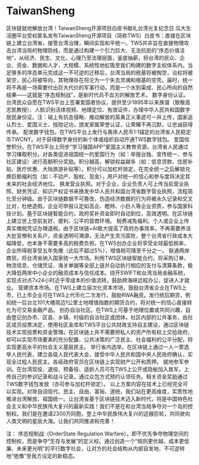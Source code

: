 # TaiwanSheng
区块链就地解放台湾！TaiwanSheng开源项目白皮书献礼台湾光复纪念日
瓜大生活圈平台受权匿名发布TaiwanSheng开源项目（简称TWS）白皮书：直接在区块链上建立台湾省，接管台湾治理，瞬间实现和平统一。TWS并非旨在直接物理攻击台湾当局的物理防线，而是通过构建一个引力巨大、无法抗拒的“序态价值洼地”，从经济、民生、文化、心理乃至法理层面，釜底抽薪，将台湾的民众、企业、资金、数据和人才，大规模、系统性地虹吸至我们构建的数字主权体系内。当足够多的序态单元完成这一不可逆的迁移后，台湾当局的税基将被掏空，治权将被架空，民心将被导向，其物理存在将沦为一个失去灵魂和根基的空壳。届时，统一将不再是一场需要付出巨大代价的军事行动，而是一个水到渠成、民心所向的自然结果——这就是“序态规制战”，是新时代兵不血刃的解放艺术。
数字身份认证。台湾民众自愿在TWS平台上签署爱国者协议，提供至少1895年以来族谱（致敬高志凯教授）、人脸识别活体视频、地理定位、有效证件，办理中华人民共和国数字居民身份证。注：祖上有抗击侵略、推动解放的英勇正义事迹可一并上传，国家追认烈士、爱国义士、授勋记功，颁发家属荣誉认证，让荣耀不再沉默，让忠诚获得传承。
配发数字钱包。在TWS平台上发行与离岸人民币1:1锚定的台湾省人民稳定币TWCNY。对于获得数字身份的新个体或组织自动开通TWS数字钱包。
爱国信誉积分。在TWS平台上同步“学习强国APP”爱国主义教育资源，台湾省人民通过学习赚取积分。对各类促进祖国统一的爱国行为（如：举报台独、宣传统一、参与社区建设）进行高额积分奖励。积分越高，解锁权益越多（如：低息贷款、住房补贴、医疗优惠、大陆旅游补贴等）。积分可以加杠杆锁定，在完全统一之后解锁兑换巨额福利包（如：不动产、股权、现金），用户对统一的信心和参与度将决定其未来的社会经济地位。
换发营业执照。对于企业，企业负责人可上传当前营业执照、财务凭证、知识产权证书来换发中华人民共和国台湾省数字营业执照，流程简化至分钟级。由于区块链数据不可篡改，伪造经济数据的行为将被永久记录和交叉比对，杜绝造假。企业可申报认定如高企、瞪羚、小巨人等企业资质，参与国家科技计划。基于区块链智能合约，政府奖补资金即时自动到位，高效透明。在区块链上建立世上空前友好、便利、公平的营商环境。
税费减免福利。个人或企业上传真实缴税凭证办理退税。由于区块链+AI极大提高了政府办事效率，不再需要养活大批官僚和关系户，资金透明可溯源，无法产生贪污腐败，整个台湾省行政成本大幅降低，也本身不需要多高的税费负担。在TWS创办企业将享受全球最低税率，企业所得税享受五年免缴（此后不超过5%），增值税可降至千分之一。
联通两岸商贸。将台湾省纳入国家统一大市场。利用TWS区块链智能合约，将采购订单、物流信息、仓储凭证、海关单据等全部上链并自动执行相应的支付与清算条款，极大降低两岸中小企业的融资成本与信任成本。绕开SWIFT和台湾当局金融系统，实现点对点7x24小时近乎零成本的价值流转。鼓励跨海峡远程办公，促进人才就业。
营建资本市场。在TWS上建立层次化资本市场，鼓励台湾省企业在TWS上市，已上市企业可在TWS上代币化二次发行，鼓励RWA融资。发行统后期货，例如统一后台北101大楼周边1公里土地增值指数的期货合约，将对统一的信心直接转化为可交易金融产品。
创办自治社区。在TWS上可基于地理位置或共同兴趣，自由登记创办市、区县、乡镇、村级的自治社区或团体。社区内部的公共事务，由社区成员投票决定，使用社区金库和TWS平台公共财政支持自主建设，通过区块链技术实现投票和资金管理。在区块链上并不需要把私人的资产所有权上交给政府，却可以实现市场要素的充分配置、公共决策的广泛民主、社会福利的公平分配，将实现更高水平的社会主义基层民主。
举行省内选举。在区块链上通过一人一票选举人民代表，建立各级人民代表大会，接受中华人民共和国中央人民政府确认，实现全过程人民民主。各级政府官员在区块链上实现财产公开和质押。
就地参军参训。在台湾现役、退役、预备役、适龄人员可在TWS上公开或隐秘加入我军，上传自己的参训记录和战斗记录。通过众包方式预约认领任务。相关资金奖励通过TWS数字钱包发放（亦可参与加杠杆锁定）。
以上方案内容在技术上已经完全可以实现。对岸自诩现代、民主、自由、富裕、道统，我们站在更高维度，实质性地推进台湾解放、祖国统一。让台湾省基于区块链技术迈入新时代，将是中国特色社会主义和中华民族伟大复兴的最新实践！我们不是在和台湾当局争夺对一个岛的控制权。我们是在邀请2300万同胞，登上中华民族伟大复兴的这艘巨轮，共同驶向人类文明的星辰大海。让我们共同推进和完善！

注： 序态规制战（OrderState Regulation Warfare）。即不优先争夺物理空间的控制权，而是争夺“生存与发展”的定义权。通过创造一个“规则更优越、成本更低廉、未来更光明”的平行数字社会，让对方的社会结构从内部自发地、不可逆转地“弛豫”至我方设定的新稳态。
